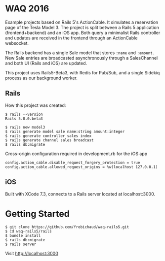 # WAQ 2016
Example projects based on Rails 5's ActionCable. It simulates a reservation page of the Tesla Model 3. The project is split between a Rails 5 application (frontend+backend) and an iOS app. Both query a minimalist Rails controller and updates are received in the frontend through an ActionCable websocket.

The Rails backend has a single Sale model that stores ```:name``` and ```:amount```. New Sale entries are broadcasted asynchronously through a SalesChannel and both UI (Rails and iOS) are updated.

This project uses Rails5-Beta3, with Redis for Pub/Sub, and a single Sidekiq process as our background worker.

## Rails
How this project was created:
```
$ rails --version
Rails 5.0.0.beta3
```

```
$ rails new model3
$ rails generate model sale name:string amount:integer
$ rails generate controller sales index
$ rails generate channel sales broadcast
$ rails db:migrate
```

Cross-origin configuration required in development.rb for the iOS app
```
config.action_cable.disable_request_forgery_protection = true
config.action_cable.allowed_request_origins = %w(localhost 127.0.0.1)
```

## iOS
Built with XCode 7.3, connects to a Rails server located at localhost:3000.


# Getting Started
```
$ git clone https://github.com/frobichaud/waq-rails5.git
$ cd waq-rails5/rails
$ bundle install
$ rails db:migrate
$ rails server
```
Visit <a href="http://localhost:3000">http://localhost:3000</a>

